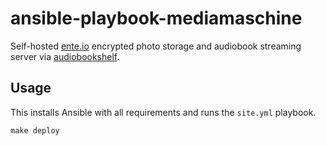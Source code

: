 # ansible-playbook-mediamaschine

Self-hosted [ente.io](https://ente.io/) encrypted photo storage and audiobook streaming server via [audiobookshelf](https://github.com/advplyr/audiobookshelf).

## Usage

This installs Ansible with all requirements and runs the `site.yml` playbook.

```
make deploy
```
